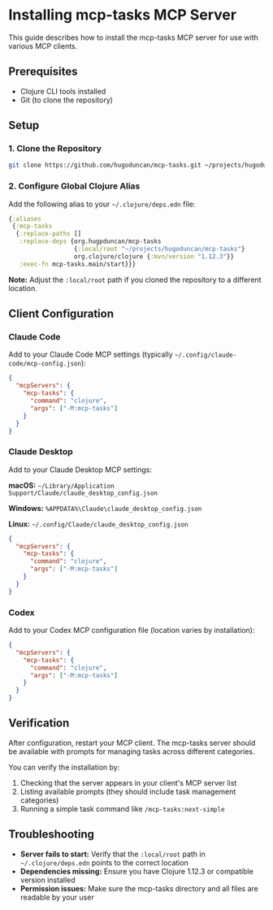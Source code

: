 # Installing mcp-tasks MCP Server

This guide describes how to install the mcp-tasks MCP server for use with various MCP clients.

## Prerequisites

- Clojure CLI tools installed
- Git (to clone the repository)

## Setup

### 1. Clone the Repository

```bash
git clone https://github.com/hugoduncan/mcp-tasks.git ~/projects/hugoduncan/mcp-tasks
```

### 2. Configure Global Clojure Alias

Add the following alias to your `~/.clojure/deps.edn` file:

```clojure
{:aliases
 {:mcp-tasks
  {:replace-paths []
   :replace-deps {org.hugpduncan/mcp-tasks
                  {:local/root "~/projects/hugoduncan/mcp-tasks"}
                  org.clojure/clojure {:mvn/version "1.12.3"}}
   :exec-fn mcp-tasks.main/start}}}
```

**Note:** Adjust the `:local/root` path if you cloned the repository to a different location.

## Client Configuration

### Claude Code

Add to your Claude Code MCP settings (typically `~/.config/claude-code/mcp-config.json`):

```json
{
  "mcpServers": {
    "mcp-tasks": {
      "command": "clojure",
      "args": ["-M:mcp-tasks"]
    }
  }
}
```

### Claude Desktop

Add to your Claude Desktop MCP settings:

**macOS:** `~/Library/Application Support/Claude/claude_desktop_config.json`

**Windows:** `%APPDATA%\Claude\claude_desktop_config.json`

**Linux:** `~/.config/Claude/claude_desktop_config.json`

```json
{
  "mcpServers": {
    "mcp-tasks": {
      "command": "clojure",
      "args": ["-M:mcp-tasks"]
    }
  }
}
```

### Codex

Add to your Codex MCP configuration file (location varies by installation):

```json
{
  "mcpServers": {
    "mcp-tasks": {
      "command": "clojure",
      "args": ["-M:mcp-tasks"]
    }
  }
}
```

## Verification

After configuration, restart your MCP client. The mcp-tasks server should be available with prompts for managing tasks across different categories.

You can verify the installation by:
1. Checking that the server appears in your client's MCP server list
2. Listing available prompts (they should include task management categories)
3. Running a simple task command like `/mcp-tasks:next-simple`

## Troubleshooting

- **Server fails to start:** Verify that the `:local/root` path in `~/.clojure/deps.edn` points to the correct location
- **Dependencies missing:** Ensure you have Clojure 1.12.3 or compatible version installed
- **Permission issues:** Make sure the mcp-tasks directory and all files are readable by your user
